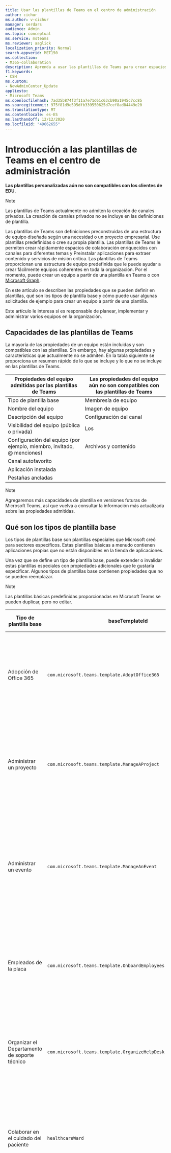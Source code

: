 ```yaml
---
title: Usar las plantillas de Teams en el centro de administración
author: cichur
ms.author: v-cichur
manager: serdars
audience: Admin
ms.topic: conceptual
ms.service: msteams
ms.reviewer: aaglick
localization_priority: Normal
search.appverid: MET150
ms.collection:
- M365-collaboration
description: Aprenda a usar las plantillas de Teams para crear espacios de colaboración con canales para diferentes temas mediante las plantillas preinstaladas.
f1.keywords:
- CSH
ms.custom:
- NewAdminCenter_Update
appliesto:
- Microsoft Teams
ms.openlocfilehash: 7ad35b874f3f11a7e71d61c63cb90a1945c7cc85
ms.sourcegitcommit: 975f81d9e595dfb339550625d7cef8ad84449e20
ms.translationtype: MT
ms.contentlocale: es-ES
ms.lasthandoff: 12/12/2020
ms.locfileid: "49662655"
---
```

# <a name="get-started-with-teams-templates-in-the-admin-center"></a>Introducción a las plantillas de Teams en el centro de administración

**Las plantillas personalizadas aún no son compatibles con los clientes de EDU.**

> [!NOTE]
> Las plantillas de Teams actualmente no admiten la creación de canales privados. La creación de canales privados no se incluye en las definiciones de plantilla.

Las plantillas de Teams son definiciones preconstruidas de una estructura de equipo diseñada según una necesidad o un proyecto empresarial. Use plantillas predefinidas o cree su propia plantilla. Las plantillas de Teams le permiten crear rápidamente espacios de colaboración enriquecidos con canales para diferentes temas y Preinstalar aplicaciones para extraer contenido y servicios de misión crítica. Las plantillas de Teams proporcionan una estructura de equipo predefinida que le puede ayudar a crear fácilmente equipos coherentes en toda la organización. Por el momento, puede crear un equipo a partir de una plantilla en Teams o con [Microsoft Graph](get-started-with-teams-templates.md).

En este artículo se describen las propiedades que se pueden definir en plantillas, qué son los tipos de plantilla base y cómo puede usar algunas solicitudes de ejemplo para crear un equipo a partir de una plantilla.

Este artículo le interesa si es responsable de planear, implementar y administrar varios equipos en la organización.

## <a name="teams-template-capabilities"></a>Capacidades de las plantillas de Teams

La mayoría de las propiedades de un equipo están incluidas y son compatibles con las plantillas. Sin embargo, hay algunas propiedades y características que actualmente no se admiten. En la tabla siguiente se proporciona un resumen rápido de lo que se incluye y lo que no se incluye en las plantillas de Teams.

| **Propiedades del equipo admitidas por las plantillas de Teams** | **Las propiedades del equipo aún no son compatibles con las plantillas de Teams** |
| ------------------------------------------------ | -------------------------------------------------------- |
| Tipo de plantilla base | Membresía de equipo |
| Nombre del equipo | Imagen de equipo |
| Descripción del equipo | Configuración del canal |
| Visibilidad del equipo (pública o privada) | Los |
| Configuración del equipo (por ejemplo, miembro, invitado, @ menciones) | Archivos y contenido |
| Canal autofavorito | |
| Aplicación instalada | |
| Pestañas ancladas | |

> [!NOTE]
> Agregaremos más capacidades de plantilla en versiones futuras de Microsoft Teams, así que vuelva a consultar la información más actualizada sobre las propiedades admitidas.

## <a name="what-are-base-template-types"></a>Qué son los tipos de plantilla base

Los tipos de plantillas base son plantillas especiales que Microsoft creó para sectores específicos. Estas plantillas básicas a menudo contienen aplicaciones propias que no están disponibles en la tienda de aplicaciones.

Una vez que se define un tipo de plantilla base, puede extender o invalidar estas plantillas especiales con propiedades adicionales que le gustaría especificar. Algunos tipos de plantillas base contienen propiedades que no se pueden reemplazar.

> [!NOTE]
> Las plantillas básicas predefinidas proporcionadas en Microsoft Teams se pueden duplicar, pero no editar.

| Tipo de plantilla base | baseTemplateId | Propiedades que vienen con esta plantilla base |
| ------------------ | -------------- | ----------------------------------------------------- |
| Adopción de Office 365 |`com.microsoft.teams.template.AdoptOffice365`|  Canales <ul><li>General</li> <li>Anuncios</li> <li>La esquina de los campeones</li> <li>Formularios de equipo</li></ul> Phone <ul><li>Wiki</li>  <li>Calendario</li> |
| Administrar un proyecto |`com.microsoft.teams.template.ManageAProject`| Canales <ul><li>General</li> <li>Anuncios</li> <li>Recursos</li> <li>Planeación</li></ul> Phone<ul><li>Wiki</li><li>OneNote</li><li>Planner</li><li>Recoge</li>  </ul> |
| Administrar un evento|`com.microsoft.teams.template.ManageAnEvent` | Canales <ul><li>General</li> <li>Anuncios</li> <li>Budget</li> <li>Contenido</li><li>Logística</li> <li>Planeación</li> <li> Marketing y PR</li></ul> Phone<ul><li>Wiki</li><li>Página</li> <li>YouTube</li> <li>Planner</li> <li>OneNote</li></ul> |
|Empleados de la placa|`com.microsoft.teams.template.OnboardEmployees` | Canales <ul><li>General</li> <li>Anuncios</li> <li>Chat de empleados</li> <li>Aprendizaje</li></ul>Phone<ul><li>Wiki</li><li>Comunitarios</li><li>Planner</li></ul>|
|Organizar el Departamento de soporte técnico| `com.microsoft.teams.template.OrganizeHelpDesk`|Canales<ul><li>General</li><li>Anuncios</li><li>Preguntas más frecuentes</li></ul>Phone<ul><li>Wiki</li><li>OneNote</li><li>Planner </li><li>Elogio</li></ul> |
| Colaborar en el cuidado del paciente| `healthcareWard`| Canales<ul><li>General</li><li>Anuncios</li><li>Huddles</li><li>Hacia</li><li>Personal</li><li>Aprendizaje</li></ul> Phone <ul><li>Wiki</li><li>Recoge  </li></ul>|
| Colaborar en crisis global o evento |`com.microsoft.teams.template.CollaborateOnAGlobalCrisisOrEvent`| Canales <ul><li>General<li>Anuncios</li><li>Noticias mundiales</li><li>Continuidad empresarial</li><li>Trabajo remoto</li><li>Comunicaciones internas</li><li>Comunicaciones externas</li><li>Solicitud de aprobaciones</li><li>Quejas de los clientes</li><li>Kudos</li><li>Actualización Ejecutiva</li></ul>Phone <ul><li>Elogio</li><li>Wiki</li><li>Página</li><li>Planner</li></ul>|
|Colaborar dentro de una sucursal bancaria| `com.microsoft.teams.template.CollaborateWithinABankBranch`|Canales <ul><li>General<li>Anuncios</li><li>Huddles</li><li>Reuniones de clientes</li><li>Solicitud de aprobaciones </li><li>Tren</li><li>Desarrollo de competencias</li><li>Procesamiento de préstamos</li><li>Quejas de los clientes</li><li>Kudos</li><li>Cosas divertidas</li><li>Cumplimiento</li></ul>Phone<ul><li>Elogio </li></ul>|
|Coordinar la respuesta a incidentes| `com.microsoft.teams.template.CoordinateIncidentResponse`|Canales <ul><li>General<li>Anuncios</li><li>Logística</li><li>Planeación</li><li>Recuperar</li><li>Urgente</li></ul> Phone <ul><li>Wiki</li><li>Excel</li><li>OneNote</li><li>SharePoint</li><li>Planner</li></ul>|
|Hospital| `healthcareHospital` |Canales <ul><li>General</li><li>Anuncios</li><li>Cumplimiento</li><li>Private</li><li>Recursos humanos</li><li>Pertenecie</li></ul> Phone <ul><li>Wiki</li><li>Recoge  </li></ul>|
|Organizar un almacén| `retailStore` |Canales <ul><li>General<li>Transición de turno</li><li>Aprendiendo</li></ul> Phone <ul><li>Wiki</li><li>Planner</li></ul>|
|Calidad y seguridad |`com.microsoft.teams.template.QualitySafety`|Canales <ul><li>General<li>Anuncios</li><li>Línea 1</li><li>Línea 2</li><li>Línea 3</li><li>Opera</li><li>Aprendizaje</li><li>Mantenimiento</li><li>Cosas divertidas</li></ul> Phone <ul><li>Wiki</li><li>Planner</li></ul>|
|Colaboración minorista-Gerente| `retailManagerCollaboration` |Canales <ul><li>General<li>Operations</li><li>Aprendiendo</li></ul> Phone <ul><li>Wiki</li><li>Planner</li></ul>|
||||

Para obtener más información acerca de las categorías de plantillas, vea las categorías siguientes:

- [Plantillas financieras](financial-teams-templates-in-the-admin-console.md)
- [Plantillas generales](general-teams-templates-in-the-admin-console.md)
- [Plantillas gubernamentales](government-teams-templates-in-the-admin-console.md)
- [Plantillas de asistencia sanitaria](expand-teams-across-your-org/healthcare/healthcare-templates-admin-console.md)
- [Plantillas de fabricación](manufacturing-teams-templates-in-the-admin-console.md)
- [Plantillas comerciales](retail-teams-templates-in-the-admin-console.md)

## <a name="template-size-limits"></a>Límites de tamaño de plantilla

Las plantillas se limitan a un número específico de canales, pestañas y aplicaciones.

 > [!Note]
 > Puede agregar más canales, pestañas y aplicaciones al equipo después de que se haya creado a partir de una plantilla.

|Característica | Límite|
|-|-|
|Canales por plantilla | 4,5 |
|Pestañas por canal en una plantilla | veinte |
|Aplicaciones por plantilla | 50|
|||

Para obtener más información [, consulte límites y especificaciones de Teams](limits-specifications-teams.md) .

## <a name="related-topics"></a>Temas relacionados

- [Crear una plantilla de equipo personalizada](create-a-team-template.md)
- [Crear una plantilla de equipo a partir de una plantilla de equipo existente](create-template-from-existing-template.md)
- [Crear una plantilla a partir de un equipo existente](create-template-from-existing-team.md)
